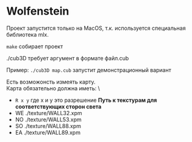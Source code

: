 # Wolfenstein

Проект запустится только на MacOS, т.к. используется специальная библиотека mlx.

`make` собирает проект

./cub3D требует аргумент в формате файл.cub 

Пример: `./cub3D map.cub` запустит демонстрационный вариант

Есть возможонсть измеять карту. \
Карта обязательно должна иметь: \
- `R x y` где x и y это разрешение
__Путь к текстурам для соответствующих сторон света__
- WE ./texture/WALL32.xpm
- NO ./texture/WALL53.xpm
- SO ./texture/WALL88.xpm
- EA ./texture/WALL89.xpm
